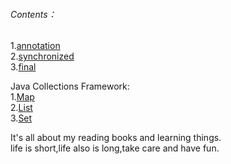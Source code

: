 ###### Contents：
1.[annotation](https://github.com/dchack/java_read_learn/blob/master/java/base/annotation.md)   
2.[synchronized](https://github.com/dchack/java_read_learn/blob/master/java/base/synchronized.md)  
3.[final](https://github.com/dchack/java_read_learn/blob/master/java/base/final.md)

Java Collections Framework:  
1.[Map](https://github.com/dchack/java_read_learn/blob/master/java/Java%20Collections%20Framework/Map.md)  
2.[List](https://github.com/dchack/java_read_learn/blob/master/java/Java%20Collections%20Framework/List.md)  
3.[Set](https://github.com/dchack/java_read_learn/blob/master/java/Java%20Collections%20Framework/Set.md)  

It's all about my reading books and learning things.   
life is short,life also is long,take care and have fun.
